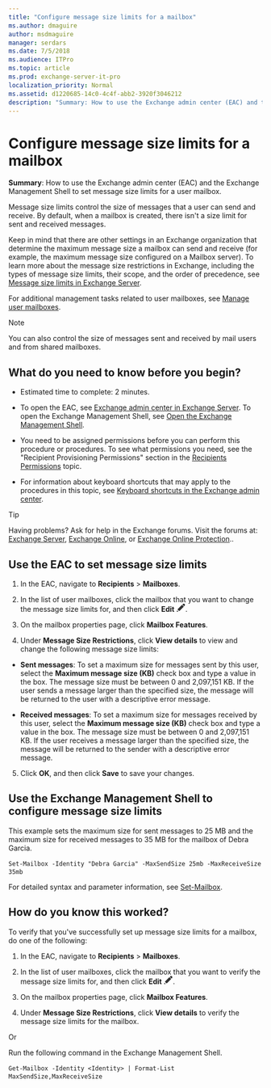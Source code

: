 ```yaml
---
title: "Configure message size limits for a mailbox"
ms.author: dmaguire
author: msdmaguire
manager: serdars
ms.date: 7/5/2018
ms.audience: ITPro
ms.topic: article
ms.prod: exchange-server-it-pro
localization_priority: Normal
ms.assetid: d1220685-14c0-4c4f-abb2-3920f3046212
description: "Summary: How to use the Exchange admin center (EAC) and the Exchange Management Shell to set message size limits for a user mailbox."
---
```


# Configure message size limits for a mailbox

 **Summary**: How to use the Exchange admin center (EAC) and the Exchange Management Shell to set message size limits for a user mailbox.
  
Message size limits control the size of messages that a user can send and receive. By default, when a mailbox is created, there isn't a size limit for sent and received messages.
  
Keep in mind that there are other settings in an Exchange organization that determine the maximum message size a mailbox can send and receive (for example, the maximum message size configured on a Mailbox server). To learn more about the message size restrictions in Exchange, including the types of message size limits, their scope, and the order of precedence, see [Message size limits in Exchange Server](../../mail-flow/message-size-limits.md).
  
For additional management tasks related to user mailboxes, see [Manage user mailboxes](user-mailboxes.md).
  
> [!NOTE]
> You can also control the size of messages sent and received by mail users and from shared mailboxes.
  
## What do you need to know before you begin?

- Estimated time to complete: 2 minutes.
    
- To open the EAC, see [Exchange admin center in Exchange Server](../../architecture/client-access/exchange-admin-center.md). To open the Exchange Management Shell, see [Open the Exchange Management Shell](http://technet.microsoft.com/library/63976059-25f8-4b4f-b597-633e78b803c0.aspx).
    
- You need to be assigned permissions before you can perform this procedure or procedures. To see what permissions you need, see the "Recipient Provisioning Permissions" section in the [Recipients Permissions](../../permissions/feature-permissions/recipient-permissions.md) topic.
    
- For information about keyboard shortcuts that may apply to the procedures in this topic, see [Keyboard shortcuts in the Exchange admin center](../../about-documentation/exchange-admin-center-keyboard-shortcuts.md).
    
> [!TIP]
> Having problems? Ask for help in the Exchange forums. Visit the forums at: [Exchange Server](https://go.microsoft.com/fwlink/p/?linkId=60612), [Exchange Online](https://go.microsoft.com/fwlink/p/?linkId=267542), or [Exchange Online Protection](https://go.microsoft.com/fwlink/p/?linkId=285351)..
  
## Use the EAC to set message size limits

1. In the EAC, navigate to **Recipients** \> **Mailboxes**.
    
2. In the list of user mailboxes, click the mailbox that you want to change the message size limits for, and then click **Edit** ![Edit icon](../../media/ITPro_EAC_EditIcon.png).
    
3. On the mailbox properties page, click **Mailbox Features**.
    
4. Under **Message Size Restrictions**, click **View details** to view and change the following message size limits: 
    
  - **Sent messages**: To set a maximum size for messages sent by this user, select the **Maximum message size (KB)** check box and type a value in the box. The message size must be between 0 and 2,097,151 KB. If the user sends a message larger than the specified size, the message will be returned to the user with a descriptive error message.
    
  - **Received messages**: To set a maximum size for messages received by this user, select the **Maximum message size (KB)** check box and type a value in the box. The message size must be between 0 and 2,097,151 KB. If the user receives a message larger than the specified size, the message will be returned to the sender with a descriptive error message.
    
5. Click **OK**, and then click **Save** to save your changes.
    
## Use the Exchange Management Shell to configure message size limits

This example sets the maximum size for sent messages to 25 MB and the maximum size for received messages to 35 MB for the mailbox of Debra Garcia.
  
```
Set-Mailbox -Identity "Debra Garcia" -MaxSendSize 25mb -MaxReceiveSize 35mb
```

For detailed syntax and parameter information, see [Set-Mailbox](http://technet.microsoft.com/library/a0d413b9-d949-4df6-ba96-ac0906dedae2.aspx).
  
## How do you know this worked?

To verify that you've successfully set up message size limits for a mailbox, do one of the following:
  
1. In the EAC, navigate to **Recipients** \> **Mailboxes**.
    
2. In the list of user mailboxes, click the mailbox that you want to verify the message size limits for, and then click **Edit** ![Edit icon](../../media/ITPro_EAC_EditIcon.png).
    
3. On the mailbox properties page, click **Mailbox Features**.
    
4. Under **Message Size Restrictions**, click **View details** to verify the message size limits for the mailbox.
    
Or
  
Run the following command in the Exchange Management Shell.
  
```
Get-Mailbox -Identity <Identity> | Format-List MaxSendSize,MaxReceiveSize
```


